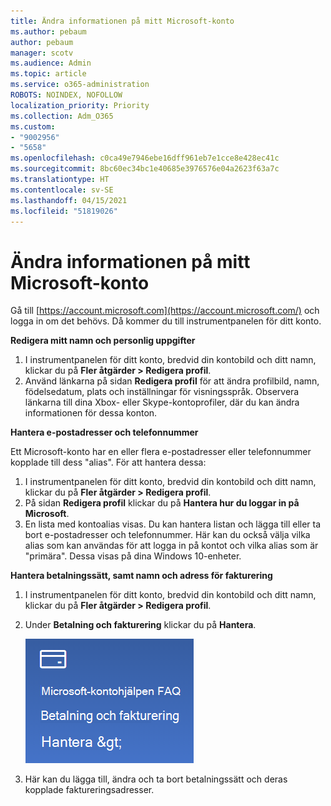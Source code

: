 ```yaml
---
title: Ändra informationen på mitt Microsoft-konto
ms.author: pebaum
author: pebaum
manager: scotv
ms.audience: Admin
ms.topic: article
ms.service: o365-administration
ROBOTS: NOINDEX, NOFOLLOW
localization_priority: Priority
ms.collection: Adm_O365
ms.custom:
- "9002956"
- "5658"
ms.openlocfilehash: c0ca49e7946ebe16dff961eb7e1cce8e428ec41c
ms.sourcegitcommit: 8bc60ec34bc1e40685e3976576e04a2623f63a7c
ms.translationtype: HT
ms.contentlocale: sv-SE
ms.lasthandoff: 04/15/2021
ms.locfileid: "51819026"
---
```

# <a name="change-my-microsoft-account-information"></a>Ändra informationen på mitt Microsoft-konto

Gå till [https://account.microsoft.com](https://account.microsoft.com/) och logga in om det behövs. Då kommer du till instrumentpanelen för ditt konto.  

**Redigera mitt namn och personlig uppgifter**

1. I instrumentpanelen för ditt konto, bredvid din kontobild och ditt namn, klickar du på **Fler åtgärder > Redigera profil**.
2. Använd länkarna på sidan **Redigera profil** för att ändra profilbild, namn, födelsedatum, plats och inställningar för visningsspråk. Observera länkarna till dina Xbox- eller Skype-kontoprofiler, där du kan ändra informationen för dessa konton.

**Hantera e-postadresser och telefonnummer**

Ett Microsoft-konto har en eller flera e-postadresser eller telefonnummer kopplade till dess "alias". För att hantera dessa:

1. I instrumentpanelen för ditt konto, bredvid din kontobild och ditt namn, klickar du på **Fler åtgärder > Redigera profil**.
2. På sidan **Redigera profil** klickar du på **Hantera hur du loggar in på Microsoft**. 
3. En lista med kontoalias visas. Du kan hantera listan och lägga till eller ta bort e-postadresser och telefonnummer. Här kan du också välja vilka alias som kan användas för att logga in på kontot och vilka alias som är "primära". Dessa visas på dina Windows 10-enheter.

**Hantera betalningssätt, samt namn och adress för fakturering** 

1. I instrumentpanelen för ditt konto, bredvid din kontobild och ditt namn, klickar du på **Fler åtgärder > Redigera profil**.
2. Under **Betalning och fakturering** klickar du på **Hantera**.

    ![Hantera betalning och fakturering](media/manage-account.png)

3. Här kan du lägga till, ändra och ta bort betalningssätt och deras kopplade faktureringsadresser. 
